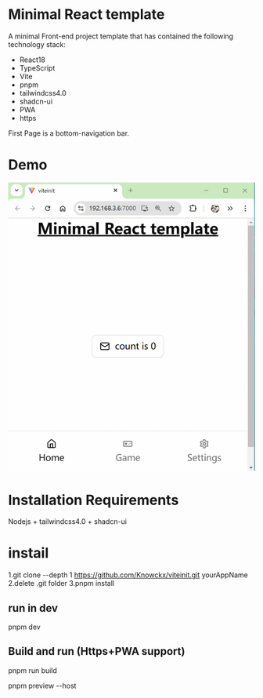 # Minimal React template

A minimal Front-end project template that has contained the following technology stack:

- React18
- TypeScript
- Vite
- pnpm
- tailwindcss4.0
- shadcn-ui
- PWA
- https

First Page is a bottom-navigation bar.

# Demo

![Demo](pic/gif-demo.gif)

# Installation Requirements
Nodejs + tailwindcss4.0 + shadcn-ui


# instail
1.git clone --depth 1 https://github.com/Knowckx/viteinit.git yourAppName
2.delete .git folder
3.pnpm install

## run in dev

pnpm dev

## Build and run (Https+PWA support)

pnpm run build

pnpm preview --host
